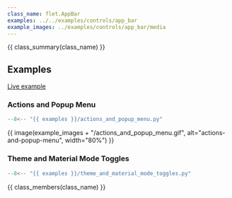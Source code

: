 ```yaml
---
class_name: flet.AppBar
examples: ../../examples/controls/app_bar
example_images: ../examples/controls/app_bar/media
---
```


{{ class_summary(class_name) }}

## Examples

[Live example](https://flet-controls-gallery.fly.dev/navigation/appbar)

### Actions and Popup Menu

```python
--8<-- "{{ examples }}/actions_and_popup_menu.py"
```

{{ image(example_images + "/actions_and_popup_menu.gif", alt="actions-and-popup-menu", width="80%") }}


### Theme and Material Mode Toggles

```python
--8<-- "{{ examples }}/theme_and_material_mode_toggles.py"
```

{{ class_members(class_name) }}
